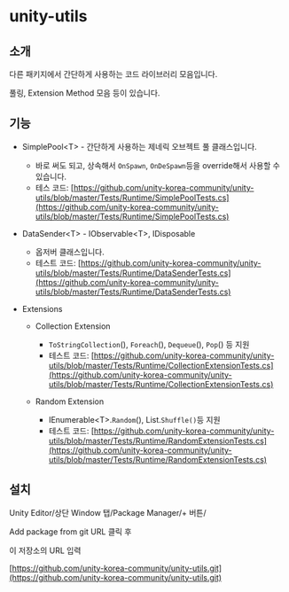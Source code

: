 # unity-utils

## 소개

다른 패키지에서 간단하게 사용하는 코드 라이브러리 모음입니다.

풀링, Extension Method 모음 등이 있습니다.

## 기능

* SimplePool&lt;T&gt; - 간단하게 사용하는 제네릭 오브젝트 풀 클래스입니다.

  * 바로 써도 되고, 상속해서 `OnSpawn`, `OnDeSpawn`등을 override해서 사용할 수 있습니다.
  * 테스 코드: [https://github.com/unity-korea-community/unity-utils/blob/master/Tests/Runtime/SimplePoolTests.cs](https://github.com/unity-korea-community/unity-utils/blob/master/Tests/Runtime/SimplePoolTests.cs)

* DataSender&lt;T&gt; - IObservable&lt;T&gt;, IDisposable

  * 옵저버 클래스입니다.
  * 테스트 코드: [https://github.com/unity-korea-community/unity-utils/blob/master/Tests/Runtime/DataSenderTests.cs](https://github.com/unity-korea-community/unity-utils/blob/master/Tests/Runtime/DataSenderTests.cs)

* Extensions
  * Collection Extension
    * `ToStringCollection`\(\), `Foreach`\(\), `Dequeue`\(\), `Pop`\(\) 등 지원
    * 테스트 코드: [https://github.com/unity-korea-community/unity-utils/blob/master/Tests/Runtime/CollectionExtensionTests.cs](https://github.com/unity-korea-community/unity-utils/blob/master/Tests/Runtime/CollectionExtensionTests.cs)
  * Random Extension

    * IEnumerable&lt;T&gt;.`Random`\(\), List.`Shuffle()`등 지원
    * 테스트 코드: [https://github.com/unity-korea-community/unity-utils/blob/master/Tests/Runtime/RandomExtensionTests.cs](https://github.com/unity-korea-community/unity-utils/blob/master/Tests/Runtime/RandomExtensionTests.cs)

## 설치

Unity Editor/상단 Window 탭/Package Manager/+ 버튼/‌

Add package from git URL 클릭 후‌

이 저장소의 URL 입력‌

​[https://github.com/unity-korea-community/unity-utils.git](https://github.com/unity-korea-community/unity-utils.git)

